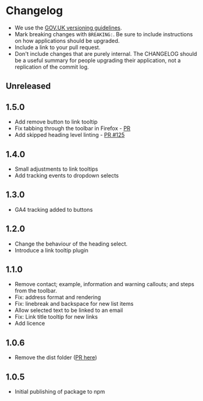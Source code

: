 # Changelog

- We use the [GOV.UK versioning guidelines](https://docs.publishing.service.gov.uk/manual/publishing-a-ruby-gem.html#versioning).
- Mark breaking changes with `BREAKING:`. Be sure to include instructions on how applications should be upgraded.
- Include a link to your pull request.
- Don't include changes that are purely internal. The CHANGELOG should be a useful summary for people upgrading their
  application, not a replication of the commit log.

## Unreleased

## 1.5.0

- Add remove button to link tooltip
- Fix tabbing through the toolbar in Firefox - [PR](https://github.com/alphagov/govspeak-visual-editor/pull/123)
- Add skipped heading level linting - [PR #125](https://github.com/alphagov/govspeak-visual-editor/pull/125)

## 1.4.0

- Small adjustments to link tooltips
- Add tracking events to dropdown selects

## 1.3.0

- GA4 tracking added to buttons

## 1.2.0

- Change the behaviour of the heading select.
- Introduce a link tooltip plugin

## 1.1.0

- Remove contact; example, information and warning callouts; and steps from the toolbar.
- Fix: address format and rendering
- Fix: linebreak and backspace for new list items
- Allow selected text to be linked to an email
- Fix: Link title tooltip for new links
- Add licence

## 1.0.6

- Remove the dist folder ([PR here](https://github.com/alphagov/govspeak-visual-editor/pull/69))

## 1.0.5

- Initial publishing of package to npm
